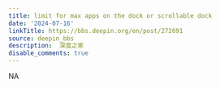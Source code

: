 ```yaml
---
title: limit for max apps on the dock or scrollable dock
date: '2024-07-16'
linkTitle: https://bbs.deepin.org/en/post/272691
source: deepin_bbs
description:  深度之家 
disable_comments: true
---
```

NA
